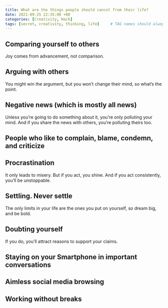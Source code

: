 ```yaml
---
title: What are the things people should cancel from their life?
date: 2021-09-25 22:35:00 +00
categories: [Creativity, Hack]
tags: [secret, creativity, thinking, life]     # TAG names should always be lowercase
---
```


## Comparing yourself to others

Joy comes from advancement, not comparison.

## Arguing with others

You might win the argument, but you won’t change their mind, so what’s the point.

## Negative news (which is mostly all news)

Unless you’re going to do something about it, you’re only polluting your mind. And if you share the news with others, you’re polluting theirs too.

## People who like to complain, blame, condemn, and criticize

## Procrastination

It only leads to misery. But if you act, you shine. And if you act consistently, you’ll be unstoppable.

## Settling. Never settle

The only limits in your life are the ones you put on yourself, so dream big, and be bold.

## Doubting yourself

If you do, you’ll attract reasons to support your claims.

## Staying on your Smartphone in important conversations

## Aimless social media browsing

## Working without breaks
